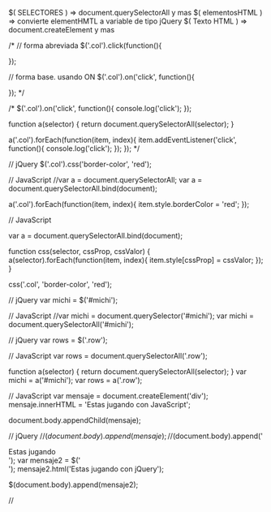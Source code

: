 $( SELECTORES ) => document.querySelectorAll y mas
$( elementosHTML ) => convierte elementHMTL a variable de tipo jQuery
$( Texto HTML ) => document.createElement y mas





/*
// forma abreviada
$('.col').click(function(){
	
});

// forma base. usando ON
$('.col').on('click', function(){

});
*/

/*
$('.col').on('click', function(){
	console.log('click');
});




function a(selector) {
	return document.querySelectorAll(selector);
} 

a('.col').forEach(function(item, index){
	item.addEventListener('click', function(){
		console.log('click');
	});
});
*/


// jQuery
$('.col').css('border-color', 'red');


// JavaScript
//var a = document.querySelectorAll;
var a = document.querySelectorAll.bind(document);

a('.col').forEach(function(item, index){
	item.style.borderColor = 'red';
});


// JavaScript

var a = document.querySelectorAll.bind(document);

function css(selector, cssProp, cssValor) {
	a(selector).forEach(function(item, index){
		item.style[cssProp] = cssValor;
	});
}

css('.col', 'border-color', 'red');








// jQuery
var michi = $('#michi');

// JavaScript
//var michi = document.querySelector('#michi');
var michi = document.querySelectorAll('#michi');



// jQuery
var rows = $('.row');

// JavaScript
var rows = document.querySelectorAll('.row');



function a(selector) {
	return document.querySelectorAll(selector);
} 
var michi = a('#michi');
var rows = a('.row');






// JavaScript
var mensaje = document.createElement('div');
mensaje.innerHTML = 'Estas jugando con JavaScript';

document.body.appendChild(mensaje);


// jQuery
//$(document.body).append(mensaje);
//$(document.body).append('<div>Estas jugando</div>');
var mensaje2 = $('<div>');
mensaje2.html('Estas jugando con jQuery');

$(document.body).append(mensaje2);

//


